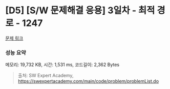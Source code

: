# [D5] [S/W 문제해결 응용] 3일차 - 최적 경로 - 1247 

[문제 링크](https://swexpertacademy.com/main/code/problem/problemDetail.do?contestProbId=AV15OZ4qAPICFAYD) 

### 성능 요약

메모리: 19,732 KB, 시간: 1,531 ms, 코드길이: 2,362 Bytes



> 출처: SW Expert Academy, https://swexpertacademy.com/main/code/problem/problemList.do